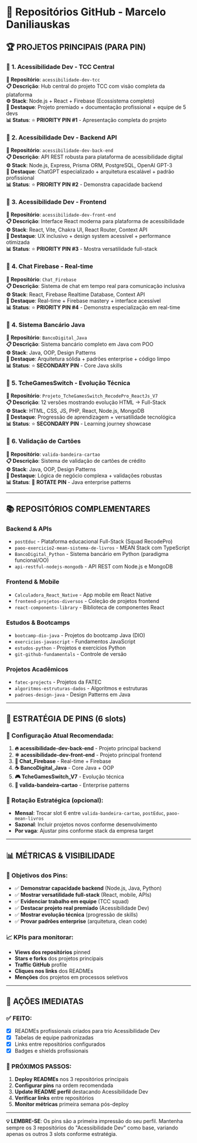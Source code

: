 # 📂 Repositórios GitHub - Marcelo Daniliauskas

## 🏆 **PROJETOS PRINCIPAIS (PARA PIN)**

### 🥇 **1. Acessibilidade Dev - TCC Central** 
**🔗 Repositório**: `acessibilidade-dev-tcc`  
**📋 Descrição**: Hub central do projeto TCC com visão completa da plataforma  
**⚙️ Stack**: Node.js + React + Firebase (Ecossistema completo)  
**🎯 Destaque**: Projeto premiado + documentação profissional + equipe de 5 devs  
**📊 Status**: ⭐ **PRIORITY PIN #1** - Apresentação completa do projeto

### 🥈 **2. Acessibilidade Dev - Backend API** 
**🔗 Repositório**: `acessibilidade-dev-back-end`  
**📋 Descrição**: API REST robusta para plataforma de acessibilidade digital  
**⚙️ Stack**: Node.js, Express, Prisma ORM, PostgreSQL, OpenAI GPT-3  
**🎯 Destaque**: ChatGPT especializado + arquitetura escalável + padrão profissional  
**📊 Status**: ⭐ **PRIORITY PIN #2** - Demonstra capacidade backend

### 🥉 **3. Acessibilidade Dev - Frontend**
**🔗 Repositório**: `acessibilidade-dev-front-end`  
**📋 Descrição**: Interface React moderna para plataforma de acessibilidade  
**⚙️ Stack**: React, Vite, Chakra UI, React Router, Context API  
**🎯 Destaque**: UX inclusivo + design system acessível + performance otimizada  
**📊 Status**: ⭐ **PRIORITY PIN #3** - Mostra versatilidade full-stack
### 🏅 **4. Chat Firebase - Real-time**
**🔗 Repositório**: `Chat_Firebase`  
**📋 Descrição**: Sistema de chat em tempo real para comunicação inclusiva  
**⚙️ Stack**: React, Firebase Realtime Database, Context API  
**🎯 Destaque**: Real-time + Firebase mastery + interface acessível  
**📊 Status**: ⭐ **PRIORITY PIN #4** - Demonstra especialização em real-time

### 🏅 **4. Sistema Bancário Java**
**🔗 Repositório**: `BancoDigital_Java`  
**📋 Descrição**: Sistema bancário completo em Java com POO  
**⚙️ Stack**: Java, OOP, Design Patterns  
**🎯 Destaque**: Arquitetura sólida + padrões enterprise + código limpo  
**📊 Status**: ⭐ **SECONDARY PIN** - Core Java skills

### 🏅 **5. TcheGamesSwitch - Evolução Técnica**
**🔗 Repositório**: `Projeto_TcheGamesSwitch_RecodePro_ReactJs_V7`  
**📋 Descrição**: 12 versões mostrando evolução HTML → Full-Stack  
**⚙️ Stack**: HTML, CSS, JS, PHP, React, Node.js, MongoDB  
**🎯 Destaque**: Progressão de aprendizagem + versatilidade tecnológica  
**📊 Status**: ⭐ **SECONDARY PIN** - Learning journey showcase

### 🏅 **6. Validação de Cartões**
**🔗 Repositório**: `valida-bandeira-cartao`  
**📋 Descrição**: Sistema de validação de cartões de crédito  
**⚙️ Stack**: Java, OOP, Design Patterns  
**🎯 Destaque**: Lógica de negócio complexa + validações robustas  
**📊 Status**: 🔄 **ROTATE PIN** - Java enterprise patterns

---

## 📚 **REPOSITÓRIOS COMPLEMENTARES**

### **Backend & APIs**
- `postEduc` - Plataforma educacional Full-Stack (Squad RecodePro)
- `paoo-exercicio2-mean-sistema-de-livros` - MEAN Stack com TypeScript
- `BancoDigital_Python` - Sistema bancário em Python (paradigma funcional/OO)
- `api-restful-nodejs-mongodb` - API REST com Node.js e MongoDB

### **Frontend & Mobile**
- `Calculadora_React_Native` - App mobile em React Native
- `frontend-projetos-diversos` - Coleção de projetos frontend
- `react-components-library` - Biblioteca de componentes React

### **Estudos & Bootcamps**
- `bootcamp-dio-java` - Projetos do bootcamp Java (DIO)
- `exercicios-javascript` - Fundamentos JavaScript
- `estudos-python` - Projetos e exercícios Python
- `git-github-fundamentals` - Controle de versão

### **Projetos Acadêmicos**
- `fatec-projects` - Projetos da FATEC
- `algoritmos-estruturas-dados` - Algoritmos e estruturas
- `padroes-design-java` - Design Patterns em Java

---

## 🎯 **ESTRATÉGIA DE PINS (6 slots)**

### **📍 Configuração Atual Recomendada:**

1. **🔥 acessibilidade-dev-back-end** - Projeto principal backend
2. **⚛️ acessibilidade-dev-front-end** - Projeto principal frontend  
3. **💬 Chat_Firebase** - Real-time + Firebase
4. **☕ BancoDigital_Java** - Core Java + OOP
5. **🎮 TcheGamesSwitch_V7** - Evolução técnica
6. **🔐 valida-bandeira-cartao** - Enterprise patterns

### **🔄 Rotação Estratégica (opcional):**
- **Mensal**: Trocar slot 6 entre `valida-bandeira-cartao`, `postEduc`, `paoo-mean-livros`
- **Sazonal**: Incluir projetos novos conforme desenvolvimento
- **Por vaga**: Ajustar pins conforme stack da empresa target

---

## 📊 **MÉTRICAS & VISIBILIDADE**

### **🎯 Objetivos dos Pins:**
- ✅ **Demonstrar capacidade backend** (Node.js, Java, Python)
- ✅ **Mostrar versatilidade full-stack** (React, mobile, APIs)
- ✅ **Evidenciar trabalho em equipe** (TCC squad)
- ✅ **Destacar projeto real premiado** (Acessibilidade Dev)
- ✅ **Mostrar evolução técnica** (progressão de skills)
- ✅ **Provar padrões enterprise** (arquitetura, clean code)

### **📈 KPIs para monitorar:**
- **Views dos repositórios** pinned
- **Stars e forks** dos projetos principais
- **Traffic GitHub** profile
- **Cliques nos links** dos READMEs
- **Menções** dos projetos em processos seletivos

---

## 🚀 **AÇÕES IMEDIATAS**

### **✅ FEITO:**
- [x] READMEs profissionais criados para trio Acessibilidade Dev
- [x] Tabelas de equipe padronizadas
- [x] Links entre repositórios configurados
- [x] Badges e shields profissionais

### **🎯 PRÓXIMOS PASSOS:**
1. **Deploy READMEs** nos 3 repositórios principais
2. **Configurar pins** na ordem recomendada
3. **Update README perfil** destacando Acessibilidade Dev
4. **Verificar links** entre repositórios
5. **Monitor métricas** primeira semana pós-deploy

---

**💡 LEMBRE-SE**: Os pins são a primeira impressão do seu perfil. Mantenha sempre os 3 repositórios do "Acessibilidade Dev" como base, variando apenas os outros 3 slots conforme estratégia.
